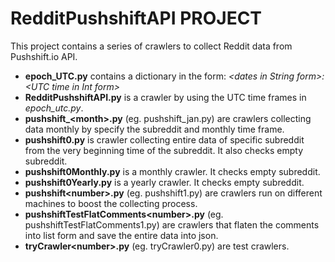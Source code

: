 # RedditPushshiftAPI PROJECT
This project contains a series of crawlers to collect Reddit data from Pushshift.io API.
- **epoch_UTC.py** contains a dictionary in the form: *\<dates in String form\>:\<UTC time in Int form\>*
- **RedditPushshiftAPI.py** is a crawler by using the UTC time frames in *epoch_utc.py*.
- **pushshift_\<month\>.py** (eg. pushshift_jan.py) are crawlers collecting data monthly by specify the subreddit and monthly time frame.
- **pushshift0.py** is crawler collecting entire data of specific subreddit from the very beginning time of the subreddit. It also checks empty subreddit.
- **pushshift0Monthly.py** is a monthly crawler. It checks empty subreddit.
- **pushshift0Yearly.py** is a yearly crawler. It checks empty subreddit.
- **pushshift\<number\>.py** (eg. pushshift1.py) are crawlers run on different machines to boost the collecting process.
- **pushshiftTestFlatComments\<number\>.py** (eg. pushshiftTestFlatComments1.py) are crawlers that flaten the comments into list form and save the entire data into json.
- **tryCrawler\<number\>.py** (eg. tryCrawler0.py) are test crawlers.
